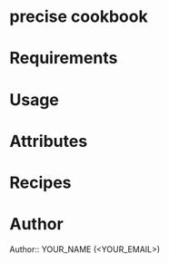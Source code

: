 # precise cookbook

# Requirements

# Usage

# Attributes

# Recipes

# Author

Author:: YOUR_NAME (<YOUR_EMAIL>)
